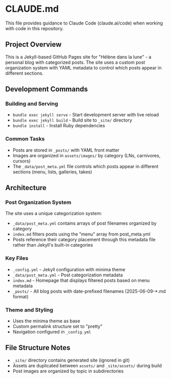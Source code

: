 # CLAUDE.md

This file provides guidance to Claude Code (claude.ai/code) when working with code in this repository.

## Project Overview

This is a Jekyll-based GitHub Pages site for "Hélène dans la lune" - a personal blog with categorized posts. The site uses a custom post organization system with YAML metadata to control which posts appear in different sections.

## Development Commands

### Building and Serving
- `bundle exec jekyll serve` - Start development server with live reload
- `bundle exec jekyll build` - Build site to `_site/` directory
- `bundle install` - Install Ruby dependencies

### Common Tasks
- Posts are stored in `_posts/` with YAML front matter
- Images are organized in `assets/images/` by category (LNs, carnivores, cursors)
- The `_data/post_meta.yml` file controls which posts appear in different sections (menu, lists, galleries, takes)

## Architecture

### Post Organization System
The site uses a unique categorization system:
- `_data/post_meta.yml` contains arrays of post filenames organized by category
- `index.md` filters posts using the "menu" array from post_meta.yml
- Posts reference their category placement through this metadata file rather than Jekyll's built-in categories

### Key Files
- `_config.yml` - Jekyll configuration with minima theme
- `_data/post_meta.yml` - Post categorization metadata
- `index.md` - Homepage that displays filtered posts based on menu metadata
- `_posts/` - All blog posts with date-prefixed filenames (2025-06-09-*.md format)

### Theme and Styling
- Uses the minima theme as base
- Custom permalink structure set to "pretty"
- Navigation configured in `_config.yml`

## File Structure Notes
- `_site/` directory contains generated site (ignored in git)
- Assets are duplicated between `assets/` and `_site/assets/` during build
- Post images are organized by topic in subdirectories